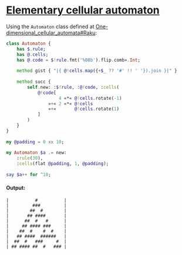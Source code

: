 [1]: https://rosettacode.org/wiki/Elementary_cellular_automaton

# [Elementary cellular automaton][1]

Using the `Automaton` class defined at [One-dimensional_cellular_automata#Raku](https://rosettacode.org/wiki/One-dimensional_cellular_automata#Raku):

```raku
class Automaton {
    has $.rule;
    has @.cells;
    has @.code = $!rule.fmt('%08b').flip.comb».Int;
 
    method gist { "|{ @!cells.map({+$_ ?? '#' !! ' '}).join }|" }
 
    method succ {
        self.new: :$!rule, :@!code, :cells( 
            @!code[
                    4 «*« @!cells.rotate(-1)
                »+« 2 «*« @!cells
                »+«       @!cells.rotate(1)
            ]
        )
    }
}
 
my @padding = 0 xx 10;
 
my Automaton $a .= new:
    :rule(30),
    :cells(flat @padding, 1, @padding);
 
say $a++ for ^10;
```

#### Output:
```
|          #          |
|         ###         |
|        ##  #        |
|       ## ####       |
|      ##  #   #      |
|     ## #### ###     |
|    ##  #    #  #    |
|   ## ####  ######   |
|  ##  #   ###     #  |
| ## #### ##  #   ### |
```